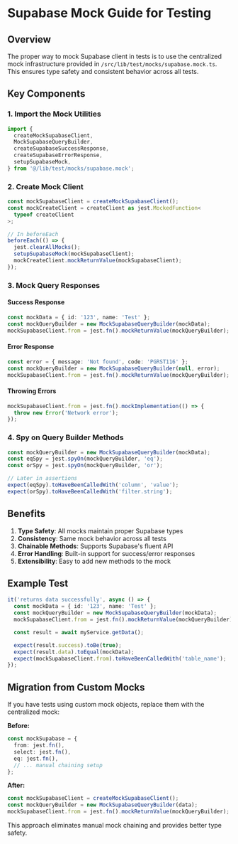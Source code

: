 # Supabase Mock Guide for Testing

## Overview

The proper way to mock Supabase client in tests is to use the centralized mock infrastructure provided in `/src/lib/test/mocks/supabase.mock.ts`. This ensures type safety and consistent behavior across all tests.

## Key Components

### 1. Import the Mock Utilities

```typescript
import {
  createMockSupabaseClient,
  MockSupabaseQueryBuilder,
  createSupabaseSuccessResponse,
  createSupabaseErrorResponse,
  setupSupabaseMock,
} from '@/lib/test/mocks/supabase.mock';
```

### 2. Create Mock Client

```typescript
const mockSupabaseClient = createMockSupabaseClient();
const mockCreateClient = createClient as jest.MockedFunction<
  typeof createClient
>;

// In beforeEach
beforeEach(() => {
  jest.clearAllMocks();
  setupSupabaseMock(mockSupabaseClient);
  mockCreateClient.mockReturnValue(mockSupabaseClient);
});
```

### 3. Mock Query Responses

#### Success Response

```typescript
const mockData = { id: '123', name: 'Test' };
const mockQueryBuilder = new MockSupabaseQueryBuilder(mockData);
mockSupabaseClient.from = jest.fn().mockReturnValue(mockQueryBuilder);
```

#### Error Response

```typescript
const error = { message: 'Not found', code: 'PGRST116' };
const mockQueryBuilder = new MockSupabaseQueryBuilder(null, error);
mockSupabaseClient.from = jest.fn().mockReturnValue(mockQueryBuilder);
```

#### Throwing Errors

```typescript
mockSupabaseClient.from = jest.fn().mockImplementation(() => {
  throw new Error('Network error');
});
```

### 4. Spy on Query Builder Methods

```typescript
const mockQueryBuilder = new MockSupabaseQueryBuilder(mockData);
const eqSpy = jest.spyOn(mockQueryBuilder, 'eq');
const orSpy = jest.spyOn(mockQueryBuilder, 'or');

// Later in assertions
expect(eqSpy).toHaveBeenCalledWith('column', 'value');
expect(orSpy).toHaveBeenCalledWith('filter.string');
```

## Benefits

1. **Type Safety**: All mocks maintain proper Supabase types
2. **Consistency**: Same mock behavior across all tests
3. **Chainable Methods**: Supports Supabase's fluent API
4. **Error Handling**: Built-in support for success/error responses
5. **Extensibility**: Easy to add new methods to the mock

## Example Test

```typescript
it('returns data successfully', async () => {
  const mockData = { id: '123', name: 'Test' };
  const mockQueryBuilder = new MockSupabaseQueryBuilder(mockData);
  mockSupabaseClient.from = jest.fn().mockReturnValue(mockQueryBuilder);

  const result = await myService.getData();

  expect(result.success).toBe(true);
  expect(result.data).toEqual(mockData);
  expect(mockSupabaseClient.from).toHaveBeenCalledWith('table_name');
});
```

## Migration from Custom Mocks

If you have tests using custom mock objects, replace them with the centralized mock:

**Before:**

```typescript
const mockSupabase = {
  from: jest.fn(),
  select: jest.fn(),
  eq: jest.fn(),
  // ... manual chaining setup
};
```

**After:**

```typescript
const mockSupabaseClient = createMockSupabaseClient();
const mockQueryBuilder = new MockSupabaseQueryBuilder(data);
mockSupabaseClient.from = jest.fn().mockReturnValue(mockQueryBuilder);
```

This approach eliminates manual mock chaining and provides better type safety.
